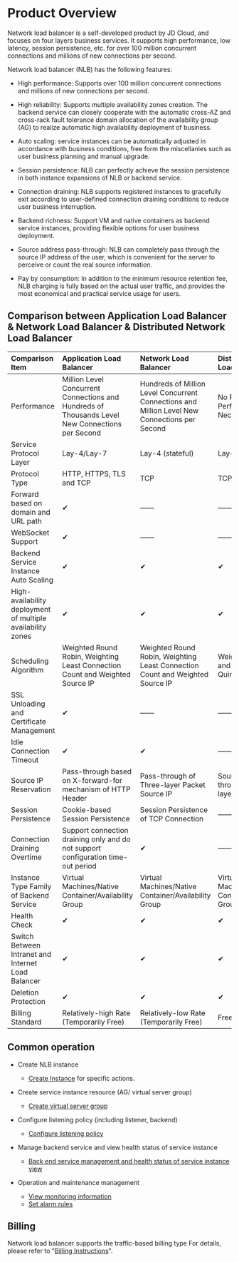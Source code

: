 # Product Overview

  Network load balancer is a self-developed product by JD Cloud, and focuses on four layers business services. It supports high performance, low latency, session persistence, etc. for over 100 million concurrent connections and millions of new connections per second.

  Network load balancer (NLB) has the following features:

* High performance: Supports over 100 million concurrent connections and millions of new connections per second.

* High reliability: Supports multiple availability zones creation. The backend service can closely cooperate with the automatic cross-AZ and cross-rack fault tolerance domain allocation of the availability group (AG) to realize automatic high availability deployment of business.

* Auto scaling: service instances can be automatically adjusted in accordance with business conditions, free form the miscellanies such as user business planning and manual upgrade.

* Session persistence: NLB can perfectly achieve the session persistence in both instance expansions of NLB or backend service.

* Connection draining: NLB supports registered instances to gracefully exit according to user-defined connection draining conditions to reduce user business interruption.

* Backend richness: Support VM and native containers as backend service instances, providing flexible options for user business deployment.

* Source address pass-through: NLB can completely pass through the source IP address of the user, which is convenient for the server to perceive or count the real source information.

* Pay by consumption: In addition to the minimum resource retention fee, NLB charging is fully based on the actual user traffic, and provides the most economical and practical service usage for users.


## Comparison between Application Load Balancer & Network Load Balancer & Distributed Network Load Balancer

| Comparison Item   |  Application Load Balancer | Network Load Balancer | Distributed Network Load Balancer |
|:-----|  :---- | :---- | :---- |
|Performance 	| Million Level Concurrent Connections and Hundreds of Thousands Level New Connections per Second | Hundreds of Million Level Concurrent Connections and Million Level New Connections per Second | No Forwarding Performance Bottle Neck |
|Service Protocol Layer |   Lay-4/Lay-7 | Lay-4 (stateful)| Lay-4 (Stateless)|
|Protocol Type	| HTTP, HTTPS, TLS and TCP | TCP | TCP |
|Forward based on domain and URL path| ✔ | —— | —— |
|WebSocket Support| ✔ | —— | —— |
|Backend Service Instance Auto Scaling | ✔ | ✔ | ✔ |
|High-availability deployment of multiple availability zones | ✔ | ✔ | ✔ |
|Scheduling Algorithm	| Weighted Round Robin, Weighting Least Connection Count and Weighted Source IP | Weighted Round Robin, Weighting Least Connection Count and Weighted Source IP | Weighted Source IP and Weighted Quintuple Form |
|SSL Unloading and Certificate Management | ✔ | —— | —— |
|Idle Connection Timeout | ✔ | ✔ | —— |
|Source IP Reservation	| Pass-through based on X-forward-for mechanism of HTTP Header | Pass-through of Three-layer Packet Source IP | Source IP Pass-through of Three-layer Packet |
|Session Persistence | Cookie-based Session Persistence  |  Session Persistence of TCP Connection | —— |
|Connection Draining Overtime | Support connection draining only and do not support configuration time-out period |  ✔ | —— |
|Instance Type Family of Backend Service | Virtual Machines/Native Container/Availability Group| Virtual Machines/Native Container/Availability Group | Virtual Machines/Native Container/Availability Group |
|Health Check | ✔ | ✔ | ✔ |
|Switch Between Intranet and Internet Load Balancer	 | ✔ |	✔ | ✔ |
|Deletion Protection | ✔  | ✔ | ✔ |
|Billing Standard	| Relatively-high Rate (Temporarily Free)| Relatively-low Rate (Temporarily Free) | Free |

## Common operation

- Create NLB instance
  - [Create Instance](../Getting-Started/Create-Instance.md) for specific actions.
  
- Create service instance resource (AG/ virtual server group)
  - [Create virtual server group](../Operation-Guide/TargetGroup-Management.md)
	
- Configure listening policy (including listener, backend)
  - [Configure listening policy](../Operation-Guide/Listener-Management.md)
	
- Manage backend service and view health status of service instance
  - [Back end service management and health status of service instance view](../Operation-Guide/Backend-Management.md)
	
- Operation and maintenance management
  - [View monitoring information](../Operation-Guide/Monitoring.md)
  - [Set alarm rules](../Operation-Guide/Monitoring.md)

## Billing

Network load balancer supports the traffic-based billing type For details, please refer to "[Billing Instructions](../Pricing/Billing-Rules.md)".
